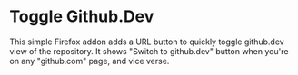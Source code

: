 # Toggle Github.Dev

This simple Firefox addon adds a URL button to quickly toggle github.dev view of the repository. It shows "Switch to github.dev" button when you're on any "github.com" page, and vice verse. 